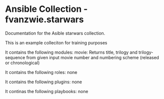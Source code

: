 # Ansible Collection - fvanzwie.starwars

Documentation for the Asible starwars collection.

This is an example colleciton for training purposes

It contains the following modules:
movie: Returns title, trilogy and trilogy-sequence from given input movie number and numbering scheme (released or chronological)

It contains the following roles:
none

It contains the following plugins:
none

It continas the following playbooks:
none


